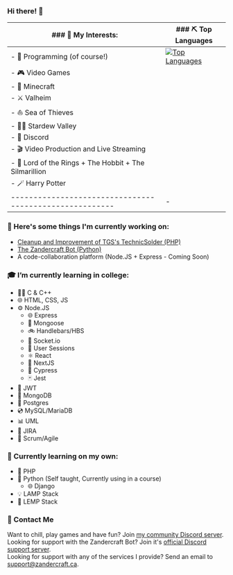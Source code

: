 ### Hi there! 👋

| ### 🤔 My Interests:                                    | ### ⛏️ Top Languages |
| ------------------------------------------------------- | - |
| - 🔨 Programming (of course!)                           | [![Top Languages](https://github-readme-stats.vercel.app/api/top-langs/?username=ZandercraftGanes&theme=dark)](https://github.com/anuraghazra/github-readme-stats) |
| - 🎮 Video Games  
|   - 🌳 Minecraft  
|   - ⚔️ Valheim  
|   - ⛵ Sea of Thieves  
|   - 👨‍🌾 Stardew Valley  
| - 💬 Discord  
| - 🎬 Video Production and Live Streaming  
| - 💍 Lord of the Rings + The Hobbit + The Silmarillion  
| - 🪄 Harry Potter  ||
| ------------------------------------------------------- | - |


### 🔭 Here's some things I'm currently working on:  
- [Cleanup and Improvement of TGS's TechnicSolder (PHP)](https://github.com/ZandercraftGames/TechnicSolder)  
- [The Zandercraft Bot (Python)](https://zandercraft.ca/en/docs/zandercraft-bot/)
- A code-collaboration platform (Node.JS + Express - Coming Soon)

### 🎓 I’m currently learning in college:  
- 👨‍💻 C & C++  
- 🌐 HTML, CSS, JS  
- ⚙️ Node.JS  
  - 🌐 Express  
  - 📃 Mongoose  
  - 🚲 Handlebars/HBS  
  - 🔌 Socket.io  
  - 📛 User Sessions  
  - ⚛️ React  
  - 🔼 NextJS  
  - 🌲 Cypress  
  - 🃏 Jest
- 🔐 JWT  
- 📃 MongoDB  
- 💽 Postgres  
- 💿 MySQL/MariaDB  
- 📊 UML  
- 📃 JIRA
- 💼 Scrum/Agile

### 🌱 Currently learning on my own:  
- 🐘 PHP  
- 🐍 Python (Self taught, Currently using in a course)  
  - 🌐 Django  
- 💡 LAMP Stack  
- 🧩 LEMP Stack

### 📨 Contact Me  
Want to chill, play games and have fun? Join [my community Discord server](https://zandercraft.ca/discord).  
Looking for support with the Zandercraft Bot? Join it's [official Discord support server](https://zandercraft.ca/bot).  
Looking for support with any of the services I provide? Send an email to [support@zandercraft.ca](mailto:support@zandercraft.ca).
